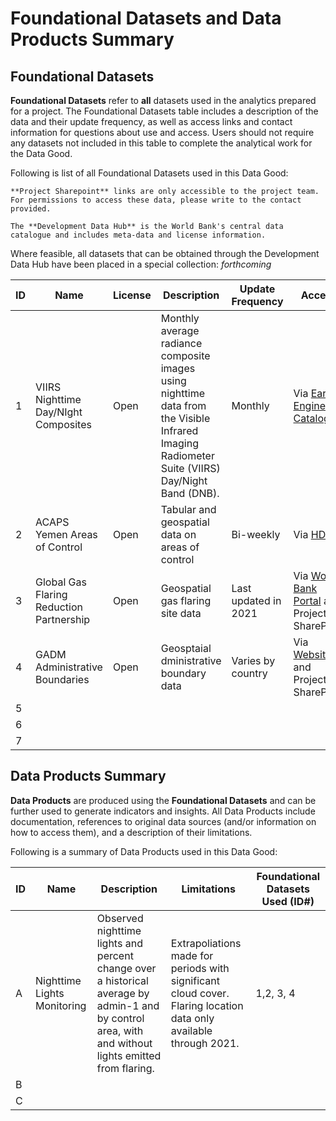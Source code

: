 # Foundational Datasets and Data Products Summary

## Foundational Datasets

**Foundational Datasets** refer to **all** datasets used in the analytics prepared for a project. The Foundational Datasets table includes a description of the data and their update frequency, as well as access links and contact information for questions about use and access. Users should not require any datasets not included in this table to complete the analytical work for the Data Good.

Following is list of all Foundational Datasets used in this Data Good:

```{note}
**Project Sharepoint** links are only accessible to the project team. For permissions to access these data, please write to the contact provided.

The **Development Data Hub** is the World Bank's central data catalogue and includes meta-data and license information.
```

Where feasible, all datasets that can be obtained through the Development Data Hub have been placed in a special collection: *forthcoming*

| ID  | Name                                     | License | Description                                                                                                                                     | Update Frequency     | Access                                                                                                                        | Contact                                          |
| --- | ---------------------------------------- | ------- | ----------------------------------------------------------------------------------------------------------------------------------------------- | -------------------- | ----------------------------------------------------------------------------------------------------------------------------- | ------------------------------------------------ |
| 1   | VIIRS Nighttime Day/NIght Composites     | Open    | Monthly average radiance composite images using nighttime data from the Visible Infrared Imaging Radiometer Suite (VIIRS) Day/Night Band (DNB). | Monthly              | Via [Earth Engine Catalogue](https://developers.google.com/earth-engine/datasets/catalog/NOAA_VIIRS_DNB_MONTHLY_V1_VCMCFG)    | Andres Chamorro (achamorroelizond@worldbank.org) |
| 2   | ACAPS Yemen Areas of Control             | Open    | Tabular and geospatial data on areas of control                                                                                                 | Bi-weekly            | Via [HDX](https://data.humdata.org/dataset/yemen-areas-of-control)                                                            | Steve Penson (spenson@worldbank.org)             |
| 3   | Global Gas Flaring Reduction Partnership | Open    | Geospatial gas flaring site data                                                                                                                | Last updated in 2021 | Via [World Bank Portal](https://www.worldbank.org/en/programs/gasflaringreduction/global-flaring-data) and Project SharePoint | Ali Ibrahim Almelhem (aalmelhem@worldbank.org)   |
| 4   | GADM Administrative Boundaries           | Open    | Geosptaial dministrative boundary data                                                                                                          | Varies by country    | Via [Website](https://gadm.org/) and Project SharePoint                                                                       | Andres Chamorro (achamorroelizond@worldbank.org) |
| 5   |                                          |         |                                                                                                                                                 |                      |                                                                                                                               |                                                  |
| 6   |                                          |         |                                                                                                                                                 |                      |                                                                                                                               |                                                  |
| 7   |                                          |         |                                                                                                                                                 |                      |                                                                                                                               |                                                  |

## Data Products Summary

**Data Products** are produced using the **Foundational Datasets** and can be further used to generate indicators and insights. All Data Products include documentation, references to original data sources (and/or information on how to access them), and a description of their limitations.

Following is a summary of Data Products used in this Data Good:

| ID  | Name                        | Description                                                                                                                                          | Limitations                                                                                                       | Foundational Datasets Used (ID#) |
| --- | --------------------------- | ---------------------------------------------------------------------------------------------------------------------------------------------------- | ----------------------------------------------------------------------------------------------------------------- | -------------------------------- |
| A   | Nighttime Lights Monitoring | Observed nighttime lights and percent change over a historical average by admin-1 and by control area, with and without lights emitted from flaring. | Extrapoliations made for periods with significant cloud cover. Flaring location data only available through 2021. | 1,2, 3, 4                        |
| B   |                             |                                                                                                                                                      |                                                                                                                   |                                  |
| C   |                             |                                                                                                                                                      |                                                                                                                   |                                  |

